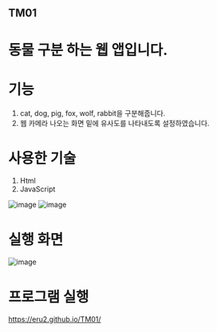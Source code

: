 ## TM01
# 동물 구분 하는 웹 앱입니다.  

# 기능
1. cat, dog, pig, fox, wolf, rabbit을 구분해줍니다.
2. 웹 카메라 나오는 화면 밑에 유사도를 나타내도록 설정하였습니다.

# 사용한 기술
1. Html
2. JavaScript

![image](https://github.com/eru2/TM01/assets/165991738/8084e654-d71b-49f1-8761-551002d5d5a4)  ![image](https://github.com/eru2/TM01/assets/165991738/af8d6780-9d09-40d6-93b4-041ba816e14f)


# 실행 화면

![image](https://github.com/eru2/TM01/assets/165991738/bea41892-d3bc-494c-917c-3ffc2d78a3ca)  



# 프로그램 실행
https://eru2.github.io/TM01/
